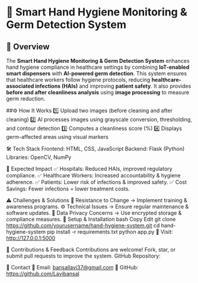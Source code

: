 # 🧼 Smart Hand Hygiene Monitoring & Germ Detection System  

## 📌 Overview  
The **Smart Hand Hygiene Monitoring & Germ Detection System** enhances hand hygiene compliance in healthcare settings by combining **IoT-enabled smart dispensers** with **AI-powered germ detection**. This system ensures that healthcare workers follow hygiene protocols, reducing **healthcare-associated infections (HAIs)** and improving **patient safety**. It also provides **before and after cleanliness analysis** using **image processing** to measure germ reduction.  

##⚙️ How It Works
1️⃣ Upload two images (before cleaning and after cleaning)
2️⃣ AI processes images using grayscale conversion, thresholding, and contour detection
3️⃣ Computes a cleanliness score (%)
4️⃣ Displays germ-affected areas using visual markers

🛠️ Tech Stack
Frontend: HTML, CSS, JavaScript
Backend: Flask (Python)
Libraries: OpenCV, NumPy


🎯 Expected Impact
✅ Hospitals: Reduced HAIs, improved regulatory compliance.
✅ Healthcare Workers: Increased accountability & hygiene adherence.
✅ Patients: Lower risk of infections & improved safety.
✅ Cost Savings: Fewer infections = lower treatment costs.

⚠️ Challenges & Solutions
🙅 Resistance to Change → Implement training & awareness programs.
⚙️ Technical Issues → Ensure regular maintenance & software updates.
🔐 Data Privacy Concerns → Use encrypted storage & compliance measures.
🚀 Setup & Installation
bash
Copy
Edit
git clone https://github.com/yourusername/hand-hygiene-system.git
cd hand-hygiene-system
pip install -r requirements.txt
python app.py
📌 Visit: http://127.0.0.1:5000

🤝 Contributions & Feedback
Contributions are welcome! Fork, star, or submit pull requests to improve the system.
GitHub Repository:

📧 Contact
📩 Email: bansallavi37@gmail.com
🔗 GitHub: https://github.com/Lavibansal


